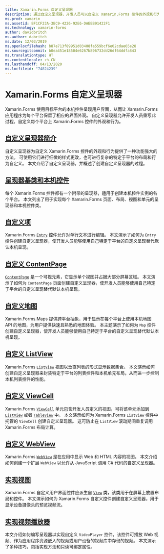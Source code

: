 ```yaml
---
title: Xamarin.Forms 自定义呈现器
description: 通过自定义呈现器，开发人员可以自定义 Xamarin.Forms 控件的外观和行为，并以此替代各平台上本机控件的呈现。
ms.prod: xamarin
ms.assetid: BF1CF23A-3BC9-4226-92E6-DAEEB91422F1
ms.technology: xamarin-forms
author: davidbritch
ms.author: dabritch
ms.date: 12/03/2019
ms.openlocfilehash: b87e713f89951d03408fa559bcf6e02cdae65e28
ms.sourcegitcommit: b0ea451e18504e6267b896732dd26df64ddfa843
ms.translationtype: HT
ms.contentlocale: zh-CN
ms.lasthandoff: 04/13/2020
ms.locfileid: "74824239"
---
```

# <a name="xamarinforms-custom-renderers"></a>Xamarin.Forms 自定义呈现器

Xamarin.Forms 使用目标平台的本机控件呈现用户界面，从而让 Xamarin.Forms 应用程序为每个平台保留了相应的界面外观。  自定义呈现器允许开发人员重写此过程，自定义每个平台上 Xamarin.Forms 控件的外观和行为。

## <a name="introduction-to-custom-renderers"></a>[自定义呈现器简介](introduction.md)

自定义呈现器为自定义 Xamarin.Forms 控件的外观和行为提供了一种功能强大的方法。 可使用它们进行细微的样式更改，也可进行复杂的特定于平台的布局和行为自定义。 本文介绍了自定义呈现器，并概述了创建自定义呈现器的过程。

## <a name="renderer-base-classes-and-native-controls"></a>[呈现器基类和本机控件](renderers.md)

每个 Xamarin.Forms 控件都有一个附带的呈现器，适用于创建本机控件实例的各个平台。 本文列出了用于实现每个 Xamarin.Forms 页面、布局、视图和单元的呈现器和本机控件类。

## <a name="customizing-an-entry"></a>[自定义项](entry.md)

Xamarin.Forms [`Entry`](xref:Xamarin.Forms.Entry) 控件允许对单行文本进行编辑。 本文演示了如何为 `Entry` 控件创建自定义呈现器，使开发人员能够使用自己特定于平台的自定义呈现替代默认本机呈现。

## <a name="customizing-a-contentpage"></a>[自定义 ContentPage](contentpage.md)

[`ContentPage`](xref:Xamarin.Forms.ContentPage) 是一个可视元素，它显示单个视图并占据大部分屏幕区域。 本文演示了如何为 `ContentPage` 页面创建自定义呈现器，使开发人员能够使用自己特定于平台的自定义呈现替代默认本机呈现。

## <a name="customizing-a-map"></a>[自定义地图](map/index.md)

Xamarin.Forms.Maps 提供跨平台抽象，用于显示在每个平台上使用本机地图 API 的地图，为用户提供快速且熟悉的地图体验。 本主题演示了如何为 `Map` 控件创建自定义呈现器，使开发人员能够使用自己特定于平台的自定义呈现替代默认本机呈现。

## <a name="customizing-a-listview"></a>[自定义 ListView](listview.md)

Xamarin.Forms [`ListView`](xref:Xamarin.Forms.ListView) 视图以垂直列表的形式显示数据集合。 本文演示如何创建自定义呈现器来封装特定于平台的列表控件和本机单元布局，从而进一步控制本机列表控件的性能。

## <a name="customizing-a-viewcell"></a>[自定义 ViewCell](viewcell.md)

Xamarin.Forms [`ViewCell`](xref:Xamarin.Forms.ViewCell) 单元包含开发人员定义的视图，可将该单元添加到 [`ListView`](xref:Xamarin.Forms.ListView) 或者 [`TableView`](xref:Xamarin.Forms.TableView) 中。 本文演示如何为 Xamarin.Forms `ListView` 控件中托管的 `ViewCell` 创建自定义呈现器。 这可防止在 `ListView` 滚动期间重复调用 Xamarin.Forms 布局计算。

## <a name="customizing-a-webview"></a>[自定义 WebView](hybridwebview.md)

Xamarin.Forms [`WebView`](xref:Xamarin.Forms.WebView) 是在应用中显示 Web 和 HTML 内容的视图。 本文介绍如何创建一个扩展 `WebView` 以允许从 JavaScript 调用 C# 代码的自定义呈现器。

## <a name="implementing-a-view"></a>[实现视图](view.md)

Xamarin.Forms 自定义用户界面控件应派生自 [`View`](xref:Xamarin.Forms.View) 类，该类用于在屏幕上放置布局和控件。 本文演示如何为 Xamarin.Forms 自定义控件创建自定义呈现器，用于显示设备摄像头的预览视频流。

## <a name="implementing-a-video-player"></a>[实现视频播放器](video-player/index.md)

本文介绍如何编写呈现器以实现自定义 `VideoPlayer` 控件，该控件可播放 Web 视频、作为应用程序资源嵌入的视频或用户设备的视频库中存储的视频。 本文演示了多种技巧，包括实现方法和只读可绑定属性。
